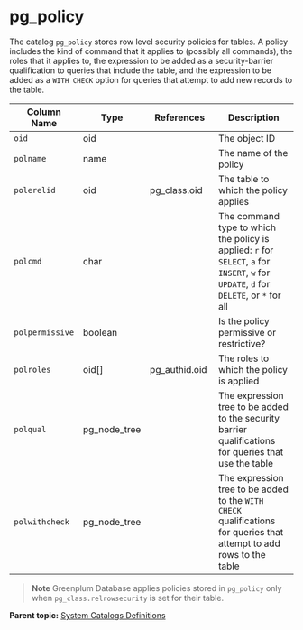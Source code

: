 # pg_policy

The catalog `pg_policy` stores row level security policies for tables. A policy includes the kind of command that it applies to \(possibly all commands\), the roles that it applies to, the expression to be added as a security-barrier qualification to queries that include the table, and the expression to be added as a `WITH CHECK` option for queries that attempt to add new records to the table.

|Column Name|Type|References|Description|
|------|----|----------|-----------|
|`oid`|oid| |The object ID|
|`polname`|name| |The name of the policy|
|`polerelid`|oid|pg\_class.oid|The table to which the policy applies|
|`polcmd`|char| |The command type to which the policy is applied: `r` for `SELECT`, `a` for `INSERT`, `w` for `UPDATE`, `d` for `DELETE`, or `*` for all|
|`polpermissive`|boolean| |Is the policy permissive or restrictive?|
|`polroles`|oid[]|pg\_authid.oid |The roles to which the policy is applied|
|`polqual`|pg\_node\_tree| |The expression tree to be added to the security barrier qualifications for queries that use the table|
|`polwithcheck`|pg\_node\_tree| |The expression tree to be added to the `WITH CHECK` qualifications for queries that attempt to add rows to the table|

> **Note**  Greenplum Database applies policies stored in `pg_policy` only when `pg_class.relrowsecurity` is set for their table.

**Parent topic:** [System Catalogs Definitions](../system_catalogs/catalog_ref-html.html)


